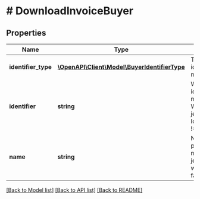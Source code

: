 # # DownloadInvoiceBuyer

## Properties

Name | Type | Description | Notes
------------ | ------------- | ------------- | -------------
**identifier_type** | [**\OpenAPI\Client\Model\BuyerIdentifierType**](BuyerIdentifierType.md) | Typ identyfikatora nabywcy. |
**identifier** | **string** | Wartośc identyfikatora nabywcy. Wymagane jeśli IdentifierType !&#x3D; &#39;None&#39;. | [optional]
**name** | **string** | Nazwa podmiotu nabywcy, jeśli występuje na fakturze. | [optional]

[[Back to Model list]](../../README.md#models) [[Back to API list]](../../README.md#endpoints) [[Back to README]](../../README.md)
